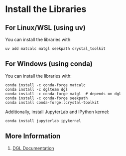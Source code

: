 # Install the Libraries

## For Linux/WSL (using uv)
You can install the libraries with:
```
uv add matcalc matgl seekpath crystal_toolkit
```

## For Windows (using conda)
You can install the libraries with:
```
conda install -c conda-forge matcalc
conda install -c dglteam dgl
conda install -c conda-forge matgl  # depends on dgl
conda install -c conda-forge seekpath
conda install conda-forge::crystal-toolkit
```

Additionally, install JupyterLab and IPython kernel:
```
conda install jupyterlab ipykernel
```

## More Information
1. [DGL Documentation](https://www.dgl.ai/pages/start.html)